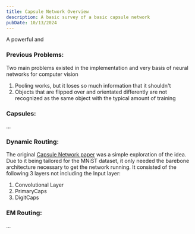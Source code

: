 ```yaml
---
title: Capsule Network Overview
description: A basic survey of a basic capsule network
pubDate: 10/13/2024
---
```

A powerful and 
### Previous Problems:
Two main problems existed in the implementation and very basis of neural networks for computer vision
1. Pooling works, but it loses so much information that it shouldn't
2. Objects that are flipped over and orientated differently are not recognized as the same object with the typical amount of training
### Capsules:
...
### Dynamic Routing:
The original [Capsule Network paper](https://arxiv.org/abs/1710.09829) was a simple exploration of the idea. Due to it being tailored for the MNiST dataset, it only needed the barebone architecture necessary to get the network running. It consisted of the following 3 layers not including the Input layer: 
1. Convolutional Layer
2. PrimaryCaps
3. DigitCaps

### EM Routing:
...